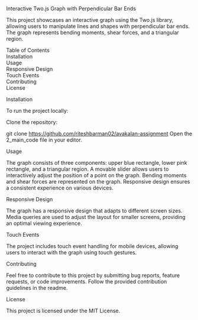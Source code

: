 Interactive Two.js Graph with Perpendicular Bar Ends  


This project showcases an interactive graph using the Two.js library, allowing users to manipulate lines and shapes with perpendicular bar ends. The graph represents bending moments, shear forces, and a triangular region.

Table of Contents<br>
Installation<br>
Usage<br>
Responsive Design<br>
Touch Events<br>
Contributing<br>
License<br>

Installation

To run the project locally:

Clone the repository:

git clone  https://github.com/riteshbarman02/avakalan-assignment
Open the 2_main_code file in your editor.

Usage

The graph consists of three components: upper blue rectangle, lower pink rectangle, and a triangular region.
A movable slider allows users to interactively adjust the position of a point on the graph.
Bending moments and shear forces are represented on the graph.
Responsive design ensures a consistent experience on various devices.

Responsive Design

The graph has a responsive design that adapts to different screen sizes. Media queries are used to adjust the layout for smaller screens, providing an optimal viewing experience.

Touch Events

The project includes touch event handling for mobile devices, allowing users to interact with the graph using touch gestures.

Contributing

Feel free to contribute to this project by submitting bug reports, feature requests, or code improvements. Follow the provided contribution guidelines in the readme.

License

This project is licensed under the MIT License.

